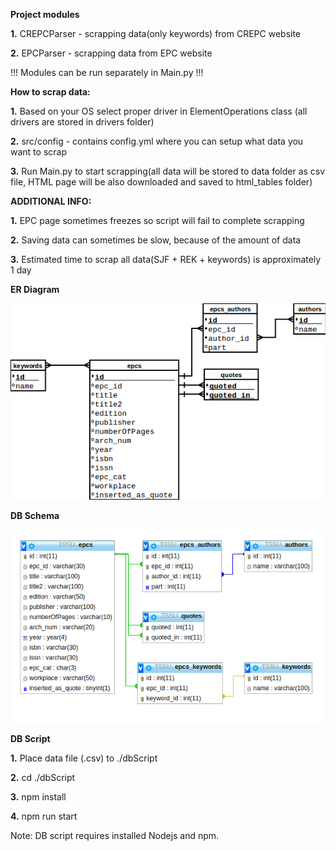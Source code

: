 **Project modules** 

**1.** CREPCParser - scrapping data(only keywords) from CREPC website 

**2.** EPCParser - scrapping data from EPC website

!!! Modules can be run separately in Main.py  !!!

**How to scrap data:**

**1.** Based on your OS select proper driver in ElementOperations class (all drivers are stored in drivers folder)

**2.** src/config - contains config.yml where you can setup what data you want to scrap

**3.** Run Main.py to start scrapping(all data will be stored to data folder as csv file, HTML page will be also downloaded and saved to html_tables folder)

**ADDITIONAL INFO:** 

**1.** EPC page sometimes freezes so script will fail to complete scrapping

**2.** Saving data can sometimes be slow, because of the amount of data

**3.** Estimated time to scrap all data(SJF + REK + keywords) is approximately 1 day

**ER Diagram**

![ER Diagram](dbSchema/TSSU.png)

**DB Schema**

![DB Schema](dbSchema/FR.png)

**DB Script**

**1.** Place data file (.csv) to ./dbScript

**2.** cd ./dbScript

**3.** npm install

**4.** npm run start

Note: DB script requires installed Nodejs and npm.
